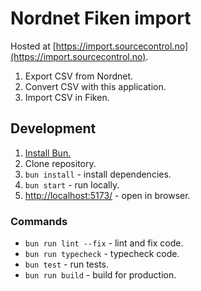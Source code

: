# Nordnet Fiken import

Hosted at [https://import.sourcecontrol.no](https://import.sourcecontrol.no).

1. Export CSV from Nordnet.
2. Convert CSV with this application.
3. Import CSV in Fiken.

## Development

1. [Install Bun.](https://bun.sh)
2. Clone repository.
3. `bun install` - install dependencies.
4. `bun start` - run locally.
5. [http://localhost:5173/](http://localhost:5173/) - open in browser.

### Commands

- `bun run lint --fix` - lint and fix code.
- `bun run typecheck` - typecheck code.
- `bun test` - run tests.
- `bun run build` - build for production.
